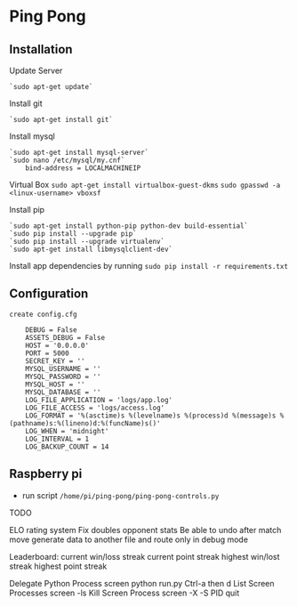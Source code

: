 # Ping Pong

## Installation

Update Server

	`sudo apt-get update`

Install git

	`sudo apt-get install git`

Install mysql

	`sudo apt-get install mysql-server`
	`sudo nano /etc/mysql/my.cnf`
		bind-address = LOCALMACHINEIP


Virtual Box
	`sudo apt-get install virtualbox-guest-dkms`
	`sudo gpasswd -a <linux-username> vboxsf`

Install pip

	`sudo apt-get install python-pip python-dev build-essential`
	`sudo pip install --upgrade pip`
	`sudo pip install --upgrade virtualenv`
	`sudo apt-get install libmysqlclient-dev`

Install app dependencies by running `sudo pip install -r requirements.txt`

## Configuration

	create config.cfg

		DEBUG = False
		ASSETS_DEBUG = False
		HOST = '0.0.0.0'
		PORT = 5000
		SECRET_KEY = ''
		MYSQL_USERNAME = ''
		MYSQL_PASSWORD = ''
		MYSQL_HOST = ''
		MYSQL_DATABASE = ''
		LOG_FILE_APPLICATION = 'logs/app.log'
		LOG_FILE_ACCESS = 'logs/access.log'
		LOG_FORMAT = '%(asctime)s %(levelname)s %(process)d %(message)s %(pathname)s:%(lineno)d:%(funcName)s()'
		LOG_WHEN = 'midnight'
		LOG_INTERVAL = 1
		LOG_BACKUP_COUNT = 14


## Raspberry pi

* run script `/home/pi/ping-pong/ping-pong-controls.py`

TODO

ELO rating system
Fix doubles opponent stats
Be able to undo after match
move generate data to another file and route only in debug mode

Leaderboard:
	current win/loss streak
	current point streak
	highest win/lost streak
	highest point streak

Delegate Python Process
	screen python run.py
	Ctrl-a then d
List Screen Processes
	screen -ls
Kill Screen Process
	screen -X -S PID quit
